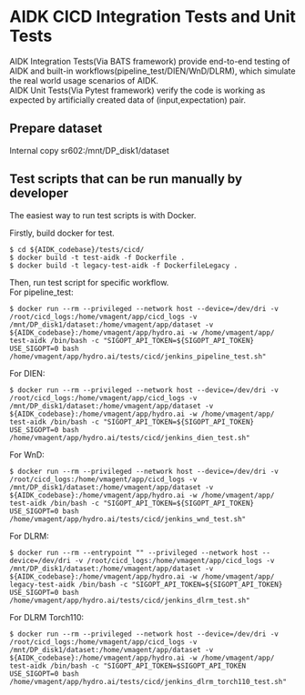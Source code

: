 # AIDK CICD Integration Tests and Unit Tests

AIDK Integration Tests(Via BATS framework) provide end-to-end testing of AIDK and built-in workflows(pipeline_test/DIEN/WnD/DLRM), which simulate the real world usage scenarios of AIDK.\
AIDK Unit Tests(Via Pytest framework) verify the code is working as expected by artificially created data of (input,expectation) pair.

## Prepare dataset

Internal copy sr602:/mnt/DP_disk1/dataset

## Test scripts that can be run manually by developer

The easiest way to run test scripts is with Docker.

Firstly, build docker for test.
```
$ cd ${AIDK_codebase}/tests/cicd/
$ docker build -t test-aidk -f Dockerfile .
$ docker build -t legacy-test-aidk -f DockerfileLegacy .
```

Then, run test script for specific workflow.\
For pipeline_test:
```
$ docker run --rm --privileged --network host --device=/dev/dri -v /root/cicd_logs:/home/vmagent/app/cicd_logs -v /mnt/DP_disk1/dataset:/home/vmagent/app/dataset -v ${AIDK_codebase}:/home/vmagent/app/hydro.ai -w /home/vmagent/app/ test-aidk /bin/bash -c "SIGOPT_API_TOKEN=${SIGOPT_API_TOKEN} USE_SIGOPT=0 bash /home/vmagent/app/hydro.ai/tests/cicd/jenkins_pipeline_test.sh"
```
For DIEN:
```
$ docker run --rm --privileged --network host --device=/dev/dri -v /root/cicd_logs:/home/vmagent/app/cicd_logs -v /mnt/DP_disk1/dataset:/home/vmagent/app/dataset -v ${AIDK_codebase}:/home/vmagent/app/hydro.ai -w /home/vmagent/app/ test-aidk /bin/bash -c "SIGOPT_API_TOKEN=${SIGOPT_API_TOKEN} USE_SIGOPT=0 bash /home/vmagent/app/hydro.ai/tests/cicd/jenkins_dien_test.sh"
```
For WnD:
```
$ docker run --rm --privileged --network host --device=/dev/dri -v /root/cicd_logs:/home/vmagent/app/cicd_logs -v /mnt/DP_disk1/dataset:/home/vmagent/app/dataset -v ${AIDK_codebase}:/home/vmagent/app/hydro.ai -w /home/vmagent/app/ test-aidk /bin/bash -c "SIGOPT_API_TOKEN=${SIGOPT_API_TOKEN} USE_SIGOPT=0 bash /home/vmagent/app/hydro.ai/tests/cicd/jenkins_wnd_test.sh"
```
For DLRM:
```
$ docker run --rm --entrypoint "" --privileged --network host --device=/dev/dri -v /root/cicd_logs:/home/vmagent/app/cicd_logs -v /mnt/DP_disk1/dataset:/home/vmagent/app/dataset -v ${AIDK_codebase}:/home/vmagent/app/hydro.ai -w /home/vmagent/app/ legacy-test-aidk /bin/bash -c "SIGOPT_API_TOKEN=${SIGOPT_API_TOKEN} USE_SIGOPT=0 bash /home/vmagent/app/hydro.ai/tests/cicd/jenkins_dlrm_test.sh"
```
For DLRM Torch110:
```
$ docker run --rm --privileged --network host --device=/dev/dri -v /root/cicd_logs:/home/vmagent/app/cicd_logs -v /mnt/DP_disk1/dataset:/home/vmagent/app/dataset -v ${AIDK_codebase}:/home/vmagent/app/hydro.ai -w /home/vmagent/app/ test-aidk /bin/bash -c "SIGOPT_API_TOKEN=$SIGOPT_API_TOKEN USE_SIGOPT=0 bash /home/vmagent/app/hydro.ai/tests/cicd/jenkins_dlrm_torch110_test.sh"
```
